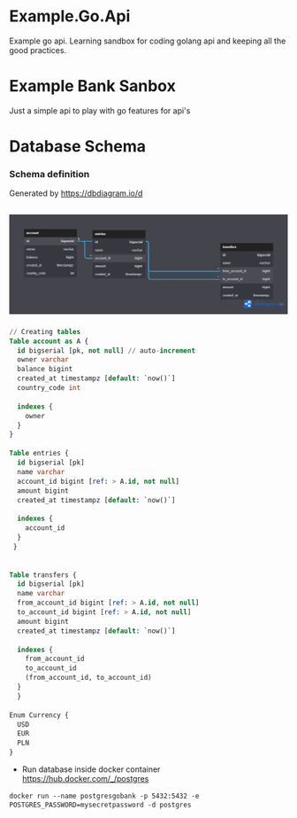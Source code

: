 # Example.Go.Api
Example go api. Learning sandbox for coding golang api and keeping all the good practices.

# Example Bank Sanbox
Just a simple api to play with go features for api's 
# Database Schema

### Schema definition
Generated by https://dbdiagram.io/d

![image description](/pkoo.png)
---
```sql
// Creating tables
Table account as A {
  id bigserial [pk, not null] // auto-increment
  owner varchar
  balance bigint
  created_at timestampz [default: `now()`]
  country_code int
  
  indexes {
    owner
  }
}

Table entries {
  id bigserial [pk]
  name varchar
  account_id bigint [ref: > A.id, not null]
  amount bigint
  created_at timestampz [default: `now()`]
  
  indexes {
    account_id
  }
 }


Table transfers {
  id bigserial [pk]
  name varchar
  from_account_id bigint [ref: > A.id, not null]
  to_account_id bigint [ref: > A.id, not null]
  amount bigint
  created_at timestampz [default: `now()`]
  
  indexes {
    from_account_id
    to_account_id
    (from_account_id, to_account_id)
  }
  }

Enum Currency {
  USD 
  EUR
  PLN
}
```

- Run database inside docker container https://hub.docker.com/_/postgres
```docker
docker run --name postgresgobank -p 5432:5432 -e POSTGRES_PASSWORD=mysecretpassword -d postgres
```